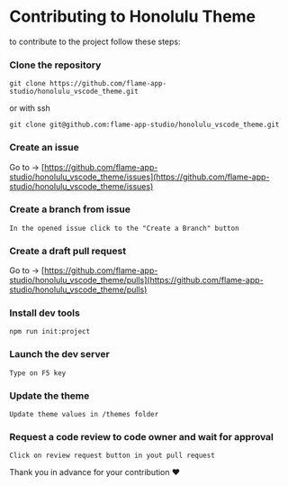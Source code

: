 # Contributing to Honolulu Theme

to contribute to the project follow these steps:

### Clone the repository

```
git clone https://github.com/flame-app-studio/honolulu_vscode_theme.git

```

or with ssh

```
git clone git@github.com:flame-app-studio/honolulu_vscode_theme.git

```

### Create an issue

Go to -> [https://github.com/flame-app-studio/honolulu_vscode_theme/issues](https://github.com/flame-app-studio/honolulu_vscode_theme/issues)

### Create a branch from issue

```
In the opened issue click to the "Create a Branch" button
```

### Create a draft pull request

Go to -> [https://github.com/flame-app-studio/honolulu_vscode_theme/pulls](https://github.com/flame-app-studio/honolulu_vscode_theme/pulls)

### Install dev tools

```
npm run init:project
```

### Launch the dev server

```
Type on F5 key

```

### Update the theme

```
Update theme values in /themes folder

```

### Request a code review to code owner and wait for approval

```
Click on review request button in yout pull request

```

Thank you in advance for your contribution ❤️
